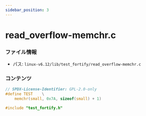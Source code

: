 ```yaml
---
sidebar_position: 3
---
```

# read_overflow-memchr.c

### ファイル情報

- パス: `linux-v6.12/lib/test_fortify/read_overflow-memchr.c`

### コンテンツ

```c
// SPDX-License-Identifier: GPL-2.0-only
#define TEST	\
	memchr(small, 0x7A, sizeof(small) + 1)

#include "test_fortify.h"

```

